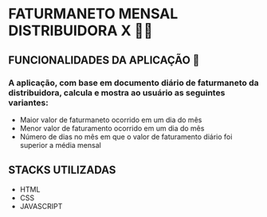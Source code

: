 # FATURMANETO MENSAL DISTRIBUIDORA X 🚚💵

## FUNCIONALIDADES DA APLICAÇÃO 🔨

### A aplicação, com base em documento diário de faturmaneto da distribuidora, calcula e mostra ao usuário as seguintes variantes:

* Maior valor de faturmaneto ocorrido em um dia do mês
* Menor valor de faturamento ocorrido em um dia do mês
* Número de dias no mês em que o valor de faturamento diário foi superior a média mensal

## STACKS UTILIZADAS
* HTML
* CSS
* JAVASCRIPT